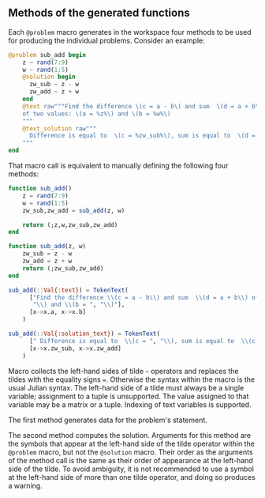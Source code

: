 ## Methods of the generated functions

Each `@problem` macro generates in the workspace four methods to be used for
producing the individual problems. Consider an example:
```julia
@problem sub_add begin
    z ~ rand(7:9)
    w ~ rand(1:5)
    @solution begin
      zw_sub ~ z - w
      zw_add ~ z + w
    end
    @text raw"""Find the difference \(c = a - b\) and sum  \(d = a + b\)
    of two values: \(a = %z%\) and \(b = %w%\)
    """
    @text_solution raw"""
      Difference is equal to  \(c = %zw_sub%\), sum is equal to  \(d = %zw_add%\)
    """
end
```

That macro call is equivalent to manually defining the following four methods:

```julia
function sub_add() 
    z = rand(7:9)
    w = rand(1:5)
    zw_sub,zw_add = sub_add(z, w)

    return (;z,w,zw_sub,zw_add)
end

function sub_add(z, w)
    zw_sub = z - w
    zw_add = z + w
    return (;zw_sub,zw_add)
end

sub_add(::Val{:text}) = TokenText(
      ["Find the difference \\(c = a - b\\) and sum  \\(d = a + b\\) of two values: \\(a = ",
       "\\) and \\(b = ", "\\)"],
      [x->x.a, x->x.b]
    )

sub_add(::Val{:solution_text}) = TokenText(
      [" Difference is equal to  \\(c = ", "\\), sum is equal to  \\(c = ", "\\)"],
      [x->x.zw_sub, x->x.zw_add]
    )

```
Macro collects the left-hand sides of tilde `~` operators
and replaces the tildes with the equality signs `=`. Otherwise the syntax
within the macro is the usual Julian syntax. The left-hand side of a tilde must always
be a single variable; assignment to a tuple is unsupported. The value assigned
to that variable may be a matrix or a tuple. Indexing of text variables is supported.

The first method generates data for the problem's statement.

The second method computes the solution. Arguments for this method are the symbols that 
appear at the left-hand side of the tilde operator within the `@problem` macro,
but not the `@solution` macro. Their order as the arguments of the method call is the same
as their order of appearance at the left-hand side of the tilde. 
To avoid ambiguity, it is not recommended to use a symbol at the left-hand side
of more than one tilde operator, and doing so produces a warning.

